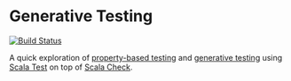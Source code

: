 Generative Testing
==================

[![Build Status](https://travis-ci.org/dstine/gen-testing.svg?branch=master)](https://travis-ci.org/dstine/gen-testing)

A quick exploration of [property-based testing](http://www.infoq.com/presentations/property-based-testing) and [generative testing](http://www.infoq.com/presentations/Clojure-Generative-Testing) using [Scala Test](http://www.scalatest.org/) on top of [Scala Check](http://scalacheck.org/).

